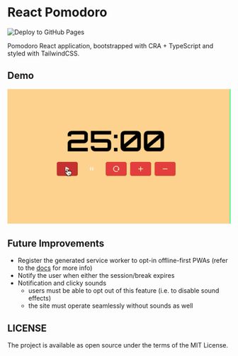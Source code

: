 # React Pomodoro

![Deploy to GitHub Pages](https://github.com/gomorizsolt/react-pomodoro/workflows/Deploy%20to%20GitHub%20Pages/badge.svg)

Pomodoro React application, bootstrapped with CRA + TypeScript and styled with TailwindCSS.

## Demo

![](media/demo.gif)

## Future Improvements

- Register the generated service worker to opt-in offline-first PWAs (refer to the [docs](https://create-react-app.dev/docs/making-a-progressive-web-app/) for more info)
- Notify the user when either the session/break expires
- Notification and clicky sounds
  - users must be able to opt out of this feature (i.e. to disable sound effects)
  - the site must operate seamlessly without sounds as well

## LICENSE

The project is available as open source under the terms of the MIT License.
